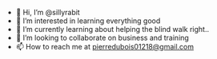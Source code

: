 - 👋 Hi, I’m @sillyrabit
- 👀 I’m interested in learning everything good
- 🌱 I’m currently learning about helping the blind walk right..
- 💞️ I’m looking to collaborate on business and training
- 📫 How to reach me at pierredubois01218@gmail.com 

<!---
sillyrabit/sillyrabit is a ✨ special ✨ repository because its `README.md` (this file) appears on your GitHub profile.
You can click the Preview link to take a look at your changes.
--->
